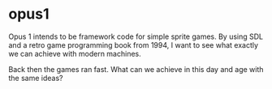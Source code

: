 # opus1

Opus 1 intends to be framework code for simple sprite games. By using SDL and a retro game programming book from 1994, I want to see what exactly we can achieve with modern machines.

Back then the games ran fast. What can we achieve in this day and age with the same ideas?

